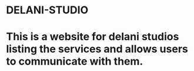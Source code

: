 # DELANI-STUDIO

# This is a website for delani studios listing the services and allows users to communicate with them. 